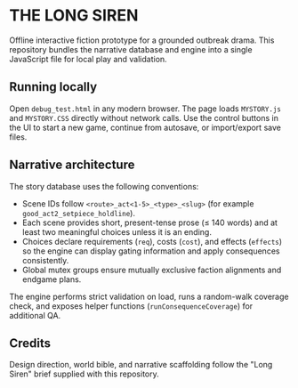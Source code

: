 # THE LONG SIREN

Offline interactive fiction prototype for a grounded outbreak drama. This repository bundles the narrative database and engine into a single JavaScript file for local play and validation.

## Running locally

Open `debug_test.html` in any modern browser. The page loads `MYSTORY.js` and `MYSTORY.CSS` directly without network calls. Use the control buttons in the UI to start a new game, continue from autosave, or import/export save files.

## Narrative architecture

The story database uses the following conventions:

- Scene IDs follow `<route>_act<1-5>_<type>_<slug>` (for example `good_act2_setpiece_holdline`).
- Each scene provides short, present-tense prose (≤ 140 words) and at least two meaningful choices unless it is an ending.
- Choices declare requirements (`req`), costs (`cost`), and effects (`effects`) so the engine can display gating information and apply consequences consistently.
- Global mutex groups ensure mutually exclusive faction alignments and endgame plans.

The engine performs strict validation on load, runs a random-walk coverage check, and exposes helper functions (`runConsequenceCoverage`) for additional QA.

## Credits

Design direction, world bible, and narrative scaffolding follow the "Long Siren" brief supplied with this repository.
